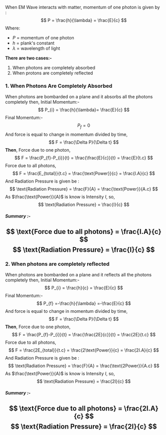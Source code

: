 When EM Wave interacts with matter, momentum of one photon is given by :
$$
P = \frac{h}{\lambda} = \frac{E}{c}
$$
Where:
- $P$ = momentum of one photon
- $h$ = plank's constant 
- $\lambda$ = wavelength of light

**There are two cases:-**
1. When photons are completely absorbed 
2. When protons are completely reflected

### 1. When Photons Are Completely Absorbed 
When photons are bombarded on a plane and it absorbs all the photons completely then,
Initial Momentum:-
$$
P_{i} = \frac{h}{\lambda}= \frac{E}{c}
$$
Final Momentum:-
$$
P_{f} = 0
$$
And force is equal to change in momentum divided by time,
$$
F = \frac{\Delta P}{\Delta t}
$$
**Then**, Force due to one photon,
$$
F = \frac{P_{f}-P_{i}}{t} = \frac{\frac{E}{c}}{t} = \frac{E}{t.c}
$$
Force due to all photons,
$$
F = \frac{E_{total}}{t.c} = \frac{\text{Power}}{c} = \frac{I.A}{c}
$$
And Radiation Pressure is given be :
$$
\text{Radiation Pressure} = \frac{F}{A} = \frac{\text{Power}}{A.c}
$$
As $\frac{\text{Power}}{A}$ is know is Intensity $I$, so, 
$$
\text{Radiation Pressure} = \frac{I}{c}
$$
##### Summary :-
$$
\text{Force due to all photons} = \frac{I.A}{c}
$$
$$
\text{Radiation Pressure} = \frac{I}{c}
$$
---
### 2. When photons are completely reflected
When photons are bombarded on a plane and it reflects all the photons completely then,
Initial Momentum:-
$$
P_{i} = \frac{h}{c} = \frac{E}{c}
$$
Final Momentum:-
$$
P_{f} =-\frac{h}{\lambda} =-\frac{E}{c} 
$$
And force is equal to change in momentum divided by time,
$$
F = \frac{\Delta P}{\Delta t}
$$
**Then**, Force due to one photon,
$$
F = \frac{P_{f}-P_{i}}{t} = \frac{\frac{2E}{c}}{t} = \frac{2E}{t.c}
$$
Force due to all photons,
$$
F = \frac{2E_{total}}{t.c} = \frac{2\text{Power}}{c} = \frac{2I.A}{c}
$$
And Radiation Pressure is given be :
$$
\text{Radiation Pressure} = \frac{F}{A} = \frac{\text{2Power}}{A.c}
$$
As $\frac{\text{Power}}{A}$ is know is Intensity $I$, so, 
$$
\text{Radiation Pressure} = \frac{2I}{c}
$$
##### Summary :-
$$
\text{Force due to all photons} = \frac{2I.A}{c}
$$
$$
\text{Radiation Pressure} = \frac{2I}{c}
$$
---
